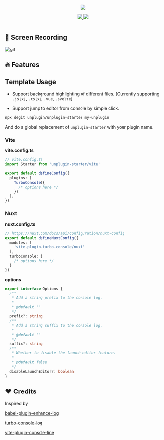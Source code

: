 <p align='center'>
  <img src="https://cdn.jsdelivr.net/gh/yuyinws/static@master/2023/11/upgit_20231101_1698841113.png" >
</p>

<p align='center'>
<a href="https://www.npmjs.com/package/vite-plugin-turbo-console">
<img src="https://img.shields.io/npm/v/vite-plugin-turbo-console?color=a1b858&label=">
</a>
<img src="https://img.shields.io/npm/dm/vite-plugin-turbo-console">
</p>

<p align="center">
<a href="https://stackblitz.com/github/yuyinws/stackblitz-demo?file=vite.config.ts"><img src="https://developer.stackblitz.com/img/open_in_stackblitz.svg" alt=""></a>
</p>

## 🎥 Screen Recording

![gif](https://cdn.jsdelivr.net/gh/yuyinws/static@master/2023/11/upgit_20231101_1698844263.gif)

## 🔥 Features

## Template Usage

- Support background highlighting of different files. (Currently supporting `.js(x)`, `.ts(x)`, `.vue`, `.svelte`)

- Support jump to editor from console by simple click.

```bash
npx degit unplugin/unplugin-starter my-unplugin
```

And do a global replacement of `unplugin-starter` with your plugin name.

### Vite

**vite.config.ts**

```ts
// vite.config.ts
import Starter from 'unplugin-starter/vite'

export default defineConfig({
  plugins: [
    TurboConsole({
      /* options here */
    })
  ],
})
```

### Nuxt

**nuxt.config.ts**

```ts
// https://nuxt.com/docs/api/configuration/nuxt-config
export default defineNuxtConfig({
  modules: [
    'vite-plugin-turbo-console/nuxt'
  ],
  turboConsole: {
    /* options here */
  }
})
```

**options**

```ts
export interface Options {
  /**
   * Add a string prefix to the console log.
   *
   * @default ''
   */
  prefix?: string
  /**
   * Add a string suffix to the console log.
   *
   * @default ''
   */
  suffix?: string
  /**
   * Whether to disable the launch editor feature.
   *
   * @default false
   */
  disableLaunchEditor?: boolean
}
```

## ❤️ Credits
Inspired by 

[babel-plugin-enhance-log](https://github.com/baozouai/babel-plugin-enhance-log)

[turbo-console-log](https://github.com/Chakroun-Anas/turbo-console-log)

[vite-plugin-console-line](https://github.com/lq9958/vite-plugin-console-line)
